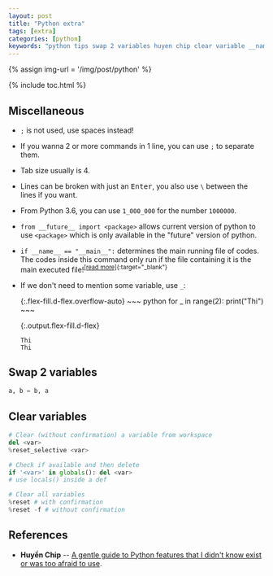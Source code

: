 ```yaml
---
layout: post
title: "Python extra"
tags: [extra]
categories: [python]
keywords: "python tips swap 2 variables huyen chip clear variable __name__ __main__ __future__ reset del delete variable system reset confirmation"
---
```


{% assign img-url = '/img/post/python' %}

{% include toc.html %}

## Miscellaneous

- `;` is not used, use spaces instead!
- If you wanna 2 or more commands in 1 line, you can use `;` to separate them.
- Tab size usually is 4.
- Lines can be broken with just an <kbd>Enter</kbd>, you also use `\` between the lines if you want.
- From Python 3.6, you can use `1_000_000` for the number `1000000`.
- `from __future__ import <package>` allows current version of python to use `<package>` which is only available in the "future" version of python.
- `if __name__ == "__main__":` determines the main running file of codes. The codes inside this command only run if the file containing it is the main executed file!<sup>[[read more]](https://stackoverflow.com/questions/419163/what-does-if-name-main-do){:target="_blank"}</sup>
- If we don't need to mention some variable, use `_`:

  <div class="d-md-flex" markdown="1">
  {:.flex-fill.d-flex.overflow-auto}
  ~~~ python
  for _ in range(2):
    print("Thi")
  ~~~
  
  {:.output.flex-fill.d-flex}
  ~~~
  Thi
  Thi
  ~~~
  </div>

## Swap 2 variables

~~~ python
a, b = b, a
~~~

## Clear variables

~~~ python
# Clear (without confirmation) a variable from workspace
del <var>
%reset_selective <var>
~~~

~~~ python
# Check if available and then delete
if '<var>' in globals(): del <var>
# use locals() inside a def
~~~

~~~ python
# Clear all variables
%reset # with confirmation
%reset -f # without confirmation
~~~

## References

- **Huyền Chip** -- [A gentle guide to Python features that I didn't know exist or was too afraid to use](https://github.com/chiphuyen/python-is-cool/blob/master/cool-python-tips.ipynb).